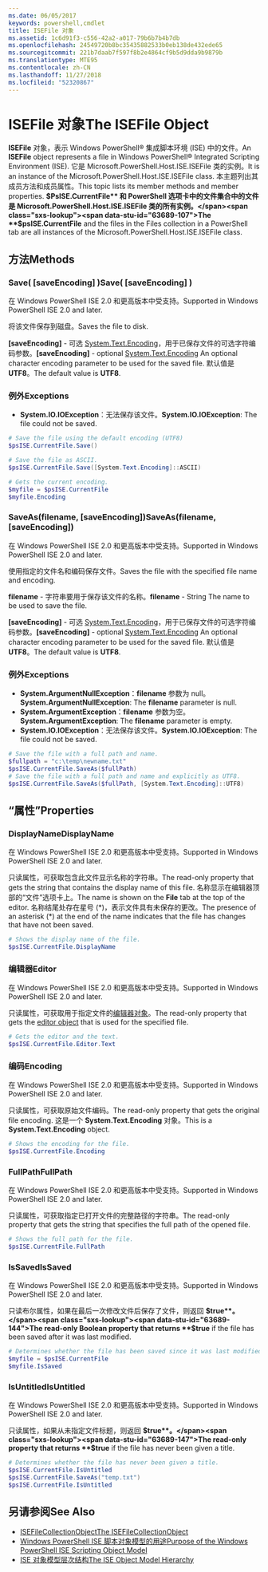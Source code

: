 ```yaml
---
ms.date: 06/05/2017
keywords: powershell,cmdlet
title: ISEFile 对象
ms.assetid: 1c6d91f3-c556-42a2-a017-79b6b7b4b7db
ms.openlocfilehash: 24549720b8bc35435882533b0eb138de432ede65
ms.sourcegitcommit: 221b7daab7f597f8b2e4864cf9b5d9dda9b9879b
ms.translationtype: MTE95
ms.contentlocale: zh-CN
ms.lasthandoff: 11/27/2018
ms.locfileid: "52320867"
---
```

# <a name="the-isefile-object"></a><span data-ttu-id="63689-103">ISEFile 对象</span><span class="sxs-lookup"><span data-stu-id="63689-103">The ISEFile Object</span></span>

<span data-ttu-id="63689-104">**ISEFile** 对象，表示 Windows PowerShell® 集成脚本环境 (ISE) 中的文件。</span><span class="sxs-lookup"><span data-stu-id="63689-104">An **ISEFile** object represents a file in Windows PowerShell® Integrated Scripting Environment (ISE).</span></span> <span data-ttu-id="63689-105">它是 Microsoft.PowerShell.Host.ISE.ISEFile 类的实例。</span><span class="sxs-lookup"><span data-stu-id="63689-105">It is an instance of the Microsoft.PowerShell.Host.ISE.ISEFile class.</span></span> <span data-ttu-id="63689-106">本主题列出其成员方法和成员属性。</span><span class="sxs-lookup"><span data-stu-id="63689-106">This topic lists its member methods and member properties.</span></span> <span data-ttu-id="63689-107">**$PsISE.CurrentFile** 和 PowerShell 选项卡中的文件集合中的文件是 Microsoft.PowerShell.Host.ISE.ISEFile 类的所有实例。</span><span class="sxs-lookup"><span data-stu-id="63689-107">The **$psISE.CurrentFile** and the files in the Files collection in a PowerShell tab are all instances of the Microsoft.PowerShell.Host.ISE.ISEFile class.</span></span>

## <a name="methods"></a><span data-ttu-id="63689-108">方法</span><span class="sxs-lookup"><span data-stu-id="63689-108">Methods</span></span>

### <a name="save-saveencoding-"></a><span data-ttu-id="63689-109">Save\( \[saveEncoding\] \)</span><span class="sxs-lookup"><span data-stu-id="63689-109">Save\( \[saveEncoding\] \)</span></span>

<span data-ttu-id="63689-110">在 Windows PowerShell ISE 2.0 和更高版本中受支持。</span><span class="sxs-lookup"><span data-stu-id="63689-110">Supported in Windows PowerShell ISE 2.0 and later.</span></span>

<span data-ttu-id="63689-111">将该文件保存到磁盘。</span><span class="sxs-lookup"><span data-stu-id="63689-111">Saves the file to disk.</span></span>

<span data-ttu-id="63689-112">**\[saveEncoding\]** - 可选 [System.Text.Encoding](https://msdn.microsoft.com/library/system.text.encoding.aspx)，用于已保存文件的可选字符编码参数。</span><span class="sxs-lookup"><span data-stu-id="63689-112">**\[saveEncoding\]** - optional [System.Text.Encoding](https://msdn.microsoft.com/library/system.text.encoding.aspx) An optional character encoding parameter to be used for the saved file.</span></span> <span data-ttu-id="63689-113">默认值是 **UTF8**。</span><span class="sxs-lookup"><span data-stu-id="63689-113">The default value is **UTF8**.</span></span>

### <a name="exceptions"></a><span data-ttu-id="63689-114">例外</span><span class="sxs-lookup"><span data-stu-id="63689-114">Exceptions</span></span>

- <span data-ttu-id="63689-115">**System.IO.IOException**：无法保存该文件。</span><span class="sxs-lookup"><span data-stu-id="63689-115">**System.IO.IOException**: The file could not be saved.</span></span>

```powershell
# Save the file using the default encoding (UTF8)
$psISE.CurrentFile.Save()

# Save the file as ASCII.
$psISE.CurrentFile.Save([System.Text.Encoding]::ASCII)

# Gets the current encoding.
$myfile = $psISE.CurrentFile
$myfile.Encoding
```

### <a name="saveasfilename-saveencoding"></a><span data-ttu-id="63689-116">SaveAs\(filename, \[saveEncoding\]\)</span><span class="sxs-lookup"><span data-stu-id="63689-116">SaveAs\(filename, \[saveEncoding\]\)</span></span>

<span data-ttu-id="63689-117">在 Windows PowerShell ISE 2.0 和更高版本中受支持。</span><span class="sxs-lookup"><span data-stu-id="63689-117">Supported in Windows PowerShell ISE 2.0 and later.</span></span>

<span data-ttu-id="63689-118">使用指定的文件名和编码保存文件。</span><span class="sxs-lookup"><span data-stu-id="63689-118">Saves the file with the specified file name and encoding.</span></span>

<span data-ttu-id="63689-119">**filename** - 字符串要用于保存该文件的名称。</span><span class="sxs-lookup"><span data-stu-id="63689-119">**filename** - String The name to be used to save the file.</span></span>

<span data-ttu-id="63689-120">**\[saveEncoding\]** - 可选 [System.Text.Encoding](https://msdn.microsoft.com/library/system.text.encoding.aspx)，用于已保存文件的可选字符编码参数。</span><span class="sxs-lookup"><span data-stu-id="63689-120">**\[saveEncoding\]** - optional [System.Text.Encoding](https://msdn.microsoft.com/library/system.text.encoding.aspx) An optional character encoding parameter to be used for the saved file.</span></span> <span data-ttu-id="63689-121">默认值是 **UTF8**。</span><span class="sxs-lookup"><span data-stu-id="63689-121">The default value is **UTF8**.</span></span>

### <a name="exceptions"></a><span data-ttu-id="63689-122">例外</span><span class="sxs-lookup"><span data-stu-id="63689-122">Exceptions</span></span>

- <span data-ttu-id="63689-123">**System.ArgumentNullException**：**filename** 参数为 null。</span><span class="sxs-lookup"><span data-stu-id="63689-123">**System.ArgumentNullException**: The **filename** parameter is null.</span></span>
- <span data-ttu-id="63689-124">**System.ArgumentException**：**filename** 参数为空。</span><span class="sxs-lookup"><span data-stu-id="63689-124">**System.ArgumentException**: The **filename** parameter is empty.</span></span>
- <span data-ttu-id="63689-125">**System.IO.IOException**：无法保存该文件。</span><span class="sxs-lookup"><span data-stu-id="63689-125">**System.IO.IOException**: The file could not be saved.</span></span>

```powershell
# Save the file with a full path and name.
$fullpath = "c:\temp\newname.txt"
$psISE.CurrentFile.SaveAs($fullPath)
# Save the file with a full path and name and explicitly as UTF8.
$psISE.CurrentFile.SaveAs($fullPath, [System.Text.Encoding]::UTF8)
```

## <a name="properties"></a><span data-ttu-id="63689-126">“属性”</span><span class="sxs-lookup"><span data-stu-id="63689-126">Properties</span></span>

### <a name="displayname"></a><span data-ttu-id="63689-127">DisplayName</span><span class="sxs-lookup"><span data-stu-id="63689-127">DisplayName</span></span>

<span data-ttu-id="63689-128">在 Windows PowerShell ISE 2.0 和更高版本中受支持。</span><span class="sxs-lookup"><span data-stu-id="63689-128">Supported in Windows PowerShell ISE 2.0 and later.</span></span>

<span data-ttu-id="63689-129">只读属性，可获取包含此文件显示名称的字符串。</span><span class="sxs-lookup"><span data-stu-id="63689-129">The read-only property that gets the string that contains the display name of this file.</span></span> <span data-ttu-id="63689-130">名称显示在编辑器顶部的“文件”选项卡上。</span><span class="sxs-lookup"><span data-stu-id="63689-130">The name is shown on the **File** tab at the top of the editor.</span></span> <span data-ttu-id="63689-131">名称结尾处存在星号 \(\*\)，表示文件具有未保存的更改。</span><span class="sxs-lookup"><span data-stu-id="63689-131">The presence of an asterisk \(\*\) at the end of the name indicates that the file has changes that have not been saved.</span></span>

```powershell
# Shows the display name of the file.
$psISE.CurrentFile.DisplayName
```

### <a name="editor"></a><span data-ttu-id="63689-132">编辑器</span><span class="sxs-lookup"><span data-stu-id="63689-132">Editor</span></span>

<span data-ttu-id="63689-133">在 Windows PowerShell ISE 2.0 和更高版本中受支持。</span><span class="sxs-lookup"><span data-stu-id="63689-133">Supported in Windows PowerShell ISE 2.0 and later.</span></span>

<span data-ttu-id="63689-134">只读属性，可获取用于指定文件的[编辑器对象](The-ISEEditor-Object.md)。</span><span class="sxs-lookup"><span data-stu-id="63689-134">The read-only property that gets the [editor object](The-ISEEditor-Object.md) that is used for the specified file.</span></span>

```powershell
# Gets the editor and the text.
$psISE.CurrentFile.Editor.Text
```

### <a name="encoding"></a><span data-ttu-id="63689-135">编码</span><span class="sxs-lookup"><span data-stu-id="63689-135">Encoding</span></span>

<span data-ttu-id="63689-136">在 Windows PowerShell ISE 2.0 和更高版本中受支持。</span><span class="sxs-lookup"><span data-stu-id="63689-136">Supported in Windows PowerShell ISE 2.0 and later.</span></span>

<span data-ttu-id="63689-137">只读属性，可获取原始文件编码。</span><span class="sxs-lookup"><span data-stu-id="63689-137">The read-only property that gets the original file encoding.</span></span> <span data-ttu-id="63689-138">这是一个 **System.Text.Encoding** 对象。</span><span class="sxs-lookup"><span data-stu-id="63689-138">This is a **System.Text.Encoding** object.</span></span>

```powershell
# Shows the encoding for the file.
$psISE.CurrentFile.Encoding
```

### <a name="fullpath"></a><span data-ttu-id="63689-139">FullPath</span><span class="sxs-lookup"><span data-stu-id="63689-139">FullPath</span></span>

<span data-ttu-id="63689-140">在 Windows PowerShell ISE 2.0 和更高版本中受支持。</span><span class="sxs-lookup"><span data-stu-id="63689-140">Supported in Windows PowerShell ISE 2.0 and later.</span></span>

<span data-ttu-id="63689-141">只读属性，可获取指定已打开文件的完整路径的字符串。</span><span class="sxs-lookup"><span data-stu-id="63689-141">The read-only property that gets the string that specifies the full path of the opened file.</span></span>

```powershell
# Shows the full path for the file.
$psISE.CurrentFile.FullPath
```

### <a name="issaved"></a><span data-ttu-id="63689-142">IsSaved</span><span class="sxs-lookup"><span data-stu-id="63689-142">IsSaved</span></span>

<span data-ttu-id="63689-143">在 Windows PowerShell ISE 2.0 和更高版本中受支持。</span><span class="sxs-lookup"><span data-stu-id="63689-143">Supported in Windows PowerShell ISE 2.0 and later.</span></span>

<span data-ttu-id="63689-144">只读布尔属性，如果在最后一次修改文件后保存了文件，则返回 **$true**。</span><span class="sxs-lookup"><span data-stu-id="63689-144">The read-only Boolean property that returns **$true** if the file has been saved after it was last modified.</span></span>

```powershell
# Determines whether the file has been saved since it was last modified.
$myfile = $psISE.CurrentFile
$myfile.IsSaved
```

### <a name="isuntitled"></a><span data-ttu-id="63689-145">IsUntitled</span><span class="sxs-lookup"><span data-stu-id="63689-145">IsUntitled</span></span>

<span data-ttu-id="63689-146">在 Windows PowerShell ISE 2.0 和更高版本中受支持。</span><span class="sxs-lookup"><span data-stu-id="63689-146">Supported in Windows PowerShell ISE 2.0 and later.</span></span>

<span data-ttu-id="63689-147">只读属性，如果从未指定文件标题，则返回 **$true**。</span><span class="sxs-lookup"><span data-stu-id="63689-147">The read-only property that returns **$true** if the file has never been given a title.</span></span>

```powershell
# Determines whether the file has never been given a title.
$psISE.CurrentFile.IsUntitled
$psISE.CurrentFile.SaveAs("temp.txt")
$psISE.CurrentFile.IsUntitled
```

## <a name="see-also"></a><span data-ttu-id="63689-148">另请参阅</span><span class="sxs-lookup"><span data-stu-id="63689-148">See Also</span></span>

- [<span data-ttu-id="63689-149">ISEFileCollectionObject</span><span class="sxs-lookup"><span data-stu-id="63689-149">The ISEFileCollectionObject</span></span>](The-ISEFileCollection-Object.md)
- [<span data-ttu-id="63689-150">Windows PowerShell ISE 脚本对象模型的用途</span><span class="sxs-lookup"><span data-stu-id="63689-150">Purpose of the Windows PowerShell ISE Scripting Object Model</span></span>](Purpose-of-the-Windows-PowerShell-ISE-Scripting-Object-Model.md)
- [<span data-ttu-id="63689-151">ISE 对象模型层次结构</span><span class="sxs-lookup"><span data-stu-id="63689-151">The ISE Object Model Hierarchy</span></span>](The-ISE-Object-Model-Hierarchy.md)